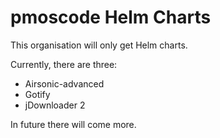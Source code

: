 # pmoscode Helm Charts

This organisation will only get Helm charts.

Currently, there are three:

- Airsonic-advanced
- Gotify
- jDownloader 2

In future there will come more.
